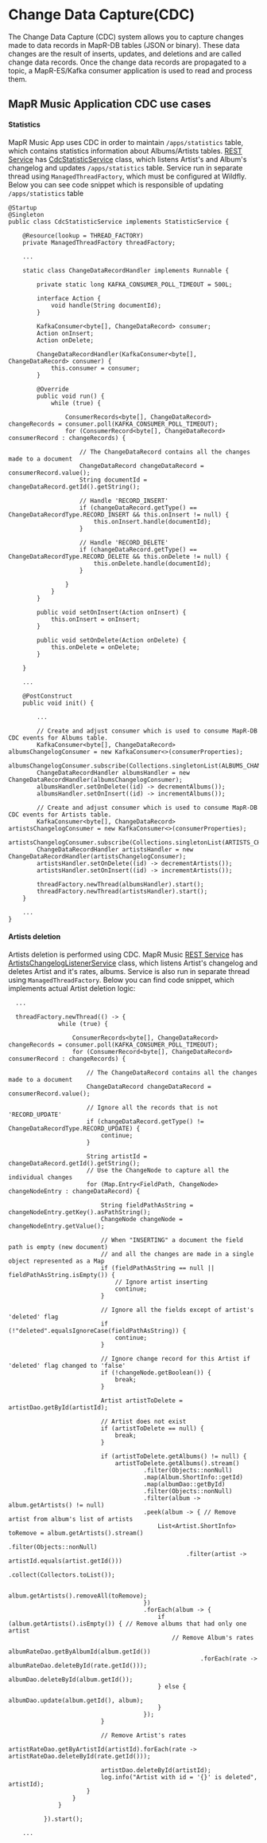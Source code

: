 # Change Data Capture(CDC)

The Change Data Capture (CDC) system allows you to capture changes made to data records in MapR-DB tables 
(JSON or binary). These data changes are the result of inserts, updates, and deletions and are called change data 
records. Once the change data records are propagated to a topic, a MapR-ES/Kafka consumer application is used to read 
and process them.

## MapR Music Application CDC use cases
#### Statistics
MapR Music App uses CDC in order to maintain `/apps/statistics` table, which contains statistics information about 
Albums/Artists tables.
[REST Service](https://github.com/mapr-demos/mapr-music/tree/master/mapr-rest) has 
[CdcStatisticService](https://github.com/mapr-demos/mapr-music/blob/master/mapr-rest/src/main/java/com/mapr/music/service/ArtistsChangelogListenerService.java) 
class, which listens Artist's and Album's changelog and updates `/apps/statistics` table.
Service run in separate thread using `ManagedThreadFactory`, which must be configured at Wildfly. Below you can see code 
snippet which is responsible of updating `/apps/statistics` table
```
@Startup
@Singleton
public class CdcStatisticService implements StatisticService {
    
    @Resource(lookup = THREAD_FACTORY)
    private ManagedThreadFactory threadFactory;

    ...
    
    static class ChangeDataRecordHandler implements Runnable {
    
        private static long KAFKA_CONSUMER_POLL_TIMEOUT = 500L;

        interface Action {
            void handle(String documentId);
        }

        KafkaConsumer<byte[], ChangeDataRecord> consumer;
        Action onInsert;
        Action onDelete;

        ChangeDataRecordHandler(KafkaConsumer<byte[], ChangeDataRecord> consumer) {
            this.consumer = consumer;
        }

        @Override
        public void run() {
            while (true) {

                ConsumerRecords<byte[], ChangeDataRecord> changeRecords = consumer.poll(KAFKA_CONSUMER_POLL_TIMEOUT);
                for (ConsumerRecord<byte[], ChangeDataRecord> consumerRecord : changeRecords) {

                    // The ChangeDataRecord contains all the changes made to a document
                    ChangeDataRecord changeDataRecord = consumerRecord.value();
                    String documentId = changeDataRecord.getId().getString();

                    // Handle 'RECORD_INSERT'
                    if (changeDataRecord.getType() == ChangeDataRecordType.RECORD_INSERT && this.onInsert != null) {
                        this.onInsert.handle(documentId);
                    }

                    // Handle 'RECORD_DELETE'
                    if (changeDataRecord.getType() == ChangeDataRecordType.RECORD_DELETE && this.onDelete != null) {
                        this.onDelete.handle(documentId);
                    }

                }
            }
        }

        public void setOnInsert(Action onInsert) {
            this.onInsert = onInsert;
        }

        public void setOnDelete(Action onDelete) {
            this.onDelete = onDelete;
        }

    }
    
    ...
    
    @PostConstruct
    public void init() {

        ...
        
        // Create and adjust consumer which is used to consume MapR-DB CDC events for Albums table.
        KafkaConsumer<byte[], ChangeDataRecord> albumsChangelogConsumer = new KafkaConsumer<>(consumerProperties);
        albumsChangelogConsumer.subscribe(Collections.singletonList(ALBUMS_CHANGE_LOG));
        ChangeDataRecordHandler albumsHandler = new ChangeDataRecordHandler(albumsChangelogConsumer);
        albumsHandler.setOnDelete((id) -> decrementAlbums());
        albumsHandler.setOnInsert((id) -> incrementAlbums());

        // Create and adjust consumer which is used to consume MapR-DB CDC events for Artists table.
        KafkaConsumer<byte[], ChangeDataRecord> artistsChangelogConsumer = new KafkaConsumer<>(consumerProperties);
        artistsChangelogConsumer.subscribe(Collections.singletonList(ARTISTS_CHANGE_LOG));
        ChangeDataRecordHandler artistsHandler = new ChangeDataRecordHandler(artistsChangelogConsumer);
        artistsHandler.setOnDelete((id) -> decrementArtists());
        artistsHandler.setOnInsert((id) -> incrementArtists());

        threadFactory.newThread(albumsHandler).start();
        threadFactory.newThread(artistsHandler).start();
    }
        
    ...
}
```

#### Artists deletion
Artists deletion is performed using CDC. MapR Music 
[REST Service](https://github.com/mapr-demos/mapr-music/tree/master/mapr-rest) has 
[ArtistsChangelogListenerService](https://github.com/mapr-demos/mapr-music/blob/master/mapr-rest/src/main/java/com/mapr/music/service/CdcStatisticService.java) 
class, which listens Artist's changelog and deletes Artist and it's rates, albums. 
Service is also run in separate thread using `ManagedThreadFactory`. Below you can find code snippet, which implements 
actual Artist deletion logic:
```
  ...
  
  threadFactory.newThread(() -> {
              while (true) {
  
                  ConsumerRecords<byte[], ChangeDataRecord> changeRecords = consumer.poll(KAFKA_CONSUMER_POLL_TIMEOUT);
                  for (ConsumerRecord<byte[], ChangeDataRecord> consumerRecord : changeRecords) {
  
                      // The ChangeDataRecord contains all the changes made to a document
                      ChangeDataRecord changeDataRecord = consumerRecord.value();
  
                      // Ignore all the records that is not 'RECORD_UPDATE'
                      if (changeDataRecord.getType() != ChangeDataRecordType.RECORD_UPDATE) {
                          continue;
                      }
  
                      String artistId = changeDataRecord.getId().getString();
                      // Use the ChangeNode to capture all the individual changes
                      for (Map.Entry<FieldPath, ChangeNode> changeNodeEntry : changeDataRecord) {
  
                          String fieldPathAsString = changeNodeEntry.getKey().asPathString();
                          ChangeNode changeNode = changeNodeEntry.getValue();
  
                          // When "INSERTING" a document the field path is empty (new document)
                          // and all the changes are made in a single object represented as a Map
                          if (fieldPathAsString == null || fieldPathAsString.isEmpty()) {
                              // Ignore artist inserting
                              continue;
                          }
  
                          // Ignore all the fields except of artist's 'deleted' flag
                          if (!"deleted".equalsIgnoreCase(fieldPathAsString)) {
                              continue;
                          }
  
                          // Ignore change record for this Artist if 'deleted' flag changed to 'false'
                          if (!changeNode.getBoolean()) {
                              break;
                          }
  
                          Artist artistToDelete = artistDao.getById(artistId);
  
                          // Artist does not exist
                          if (artistToDelete == null) {
                              break;
                          }
  
                          if (artistToDelete.getAlbums() != null) {
                              artistToDelete.getAlbums().stream()
                                      .filter(Objects::nonNull)
                                      .map(Album.ShortInfo::getId)
                                      .map(albumDao::getById)
                                      .filter(Objects::nonNull)
                                      .filter(album -> album.getArtists() != null)
                                      .peek(album -> { // Remove artist from album's list of artists
                                          List<Artist.ShortInfo> toRemove = album.getArtists().stream()
                                                  .filter(Objects::nonNull)
                                                  .filter(artist -> artistId.equals(artist.getId()))
                                                  .collect(Collectors.toList());
  
                                          album.getArtists().removeAll(toRemove);
                                      })
                                      .forEach(album -> {
                                          if (album.getArtists().isEmpty()) { // Remove albums that had only one artist
                                              // Remove Album's rates
                                              albumRateDao.getByAlbumId(album.getId())
                                                      .forEach(rate -> albumRateDao.deleteById(rate.getId()));
                                              albumDao.deleteById(album.getId());
                                          } else {
                                              albumDao.update(album.getId(), album);
                                          }
                                      });
                          }
  
                          // Remove Artist's rates
                          artistRateDao.getByArtistId(artistId).forEach(rate -> artistRateDao.deleteById(rate.getId()));
  
                          artistDao.deleteById(artistId);
                          log.info("Artist with id = '{}' is deleted", artistId);
                      }
                  }
              }
  
          }).start();
    
    ...

```

